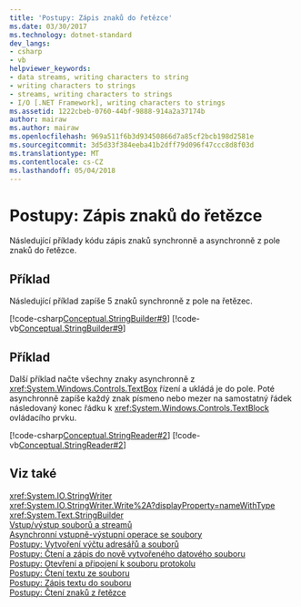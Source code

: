 ```yaml
---
title: 'Postupy: Zápis znaků do řetězce'
ms.date: 03/30/2017
ms.technology: dotnet-standard
dev_langs:
- csharp
- vb
helpviewer_keywords:
- data streams, writing characters to string
- writing characters to strings
- streams, writing characters to strings
- I/O [.NET Framework], writing characters to strings
ms.assetid: 1222cbeb-0760-44bf-9888-914a2a37174b
author: mairaw
ms.author: mairaw
ms.openlocfilehash: 969a511f6b3d93450866d7a85cf2bcb198d2581e
ms.sourcegitcommit: 3d5d33f384eeba41b2dff79d096f47ccc8d8f03d
ms.translationtype: MT
ms.contentlocale: cs-CZ
ms.lasthandoff: 05/04/2018
---
```

# <a name="how-to-write-characters-to-a-string"></a>Postupy: Zápis znaků do řetězce
Následující příklady kódu zápis znaků synchronně a asynchronně z pole znaků do řetězce.  
  
## <a name="example"></a>Příklad  
 Následující příklad zapíše 5 znaků synchronně z pole na řetězec.  
  
 [!code-csharp[Conceptual.StringBuilder#9](../../../samples/snippets/csharp/VS_Snippets_CLR/Conceptual.StringBuilder/cs/example2.cs#9)]
 [!code-vb[Conceptual.StringBuilder#9](../../../samples/snippets/visualbasic/VS_Snippets_CLR/Conceptual.StringBuilder/vb/example2.vb#9)]  
  
## <a name="example"></a>Příklad  
 Další příklad načte všechny znaky asynchronně z <xref:System.Windows.Controls.TextBox> řízení a ukládá je do pole. Poté asynchronně zapíše každý znak písmeno nebo mezer na samostatný řádek následovaný konec řádku k <xref:System.Windows.Controls.TextBlock> ovládacího prvku.  
  
 [!code-csharp[Conceptual.StringReader#2](../../../samples/snippets/csharp/VS_Snippets_CLR/conceptual.stringreader/cs/source2.cs#2)]
 [!code-vb[Conceptual.StringReader#2](../../../samples/snippets/visualbasic/VS_Snippets_CLR/conceptual.stringreader/vb/source2.vb#2)]  
  
## <a name="see-also"></a>Viz také  
 <xref:System.IO.StringWriter>  
 <xref:System.IO.StringWriter.Write%2A?displayProperty=nameWithType>  
 <xref:System.Text.StringBuilder>  
 [Vstup/výstup souborů a streamů](../../../docs/standard/io/index.md)  
 [Asynchronní vstupně-výstupní operace se soubory](../../../docs/standard/io/asynchronous-file-i-o.md)  
 [Postupy: Vytvoření výčtu adresářů a souborů](../../../docs/standard/io/how-to-enumerate-directories-and-files.md)  
 [Postupy: Čtení a zápis do nově vytvořeného datového souboru](../../../docs/standard/io/how-to-read-and-write-to-a-newly-created-data-file.md)  
 [Postupy: Otevření a připojení k souboru protokolu](../../../docs/standard/io/how-to-open-and-append-to-a-log-file.md)  
 [Postupy: Čtení textu ze souboru](../../../docs/standard/io/how-to-read-text-from-a-file.md)  
 [Postupy: Zápis textu do souboru](../../../docs/standard/io/how-to-write-text-to-a-file.md)  
 [Postupy: Čtení znaků z řetězce](../../../docs/standard/io/how-to-read-characters-from-a-string.md)

